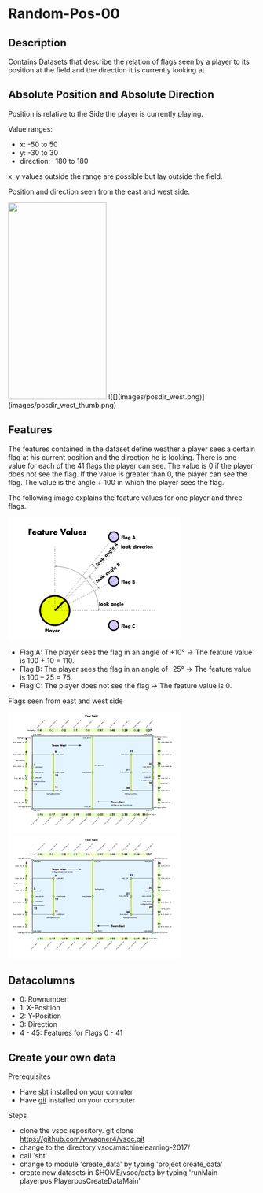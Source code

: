 # Random-Pos-00

## Description

Contains Datasets that describe the relation of flags seen by a player to its position at the field and the direction it is currently looking at.

## Absolute Position and Absolute Direction
Position is relative to the Side the player is currently playing.

Value ranges:
* x: -50 to 50
* y: -30 to 30
* direction: -180 to 180

x, y values outside the range are possible but lay outside the field.

Position and direction seen from the east and west side.

<img src="#" data-canonical-src="images/posdir_east_thumb.png" width="200" height="400" />
![[](images/posdir_west.png)](images/posdir_west_thumb.png)

## Features

The features contained in the dataset define weather a player sees a certain flag at his current position and the direction he is looking. There is one value for each of the 41 flags the player can see. The value is 0 if the player does not see the flag. If the value is greater than 0, the player can see the flag. The value is the angle + 100 in which the player sees the flag. 

The following image explains the feature values for one player and  three flags.

![[](images/FeatureValues.png)](images/FeatureValues_thumb.png)


* Flag A: The player sees the flag in an angle of +10° → The feature value is 100 + 10 = 110.
* Flag B: The player sees the flag in an angle of -25° → The feature value is 100 – 25 = 75.
* Flag C: The player does not see the flag → The feature value is 0.

Flags seen from east and west side

![[](images/flags_east.png)](images/flags_east_thumb.png)
![[](images/flags_west.png)](images/flags_west_thumb.png)

## Datacolumns

* 0: Rownumber
* 1: X-Position 
* 2: Y-Position 
* 3: Direction
* 4 - 45: Features for Flags 0 - 41

## Create your own data

Prerequisites

* Have [sbt](http://www.scala-sbt.org/download.html) installed on your comuter
* Have [git](https://git-scm.com/downloads) installed on your computer

Steps

* clone the vsoc repository. git clone https://github.com/wwagner4/vsoc.git
* change to the directory vsoc/machinelearning-2017/
* call 'sbt'
* change to module 'create_data' by typing 'project create_data'
* create new datasets in $HOME/vsoc/data by typing 'runMain playerpos.PlayerposCreateDataMain'

